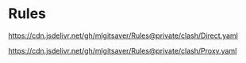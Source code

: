 # Rules

https://cdn.jsdelivr.net/gh/mlgitsaver/Rules@private/clash/Direct.yaml

https://cdn.jsdelivr.net/gh/mlgitsaver/Rules@private/clash/Proxy.yaml

